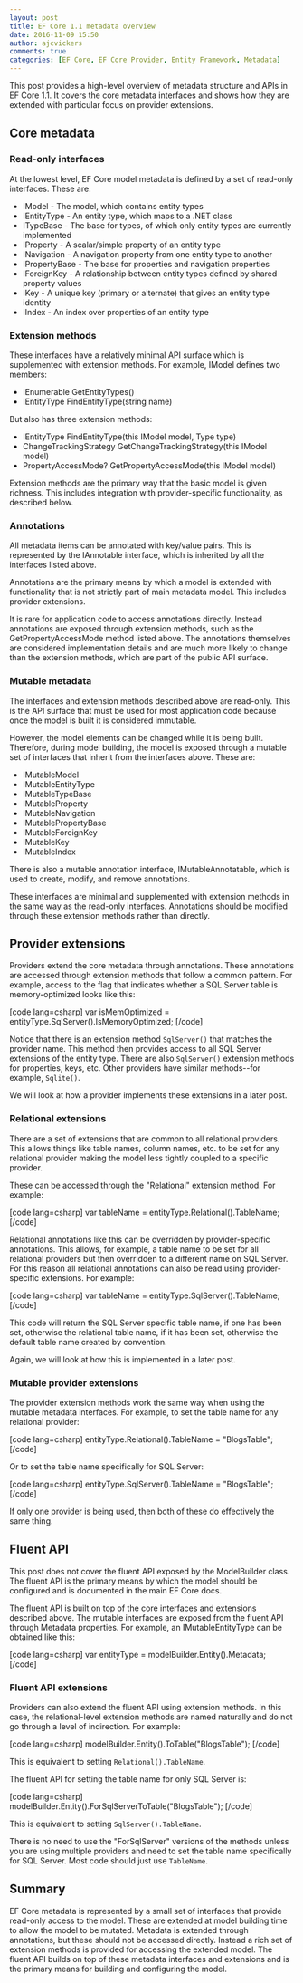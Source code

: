 ```yaml
---
layout: post
title: EF Core 1.1 metadata overview
date: 2016-11-09 15:50
author: ajcvickers
comments: true
categories: [EF Core, EF Core Provider, Entity Framework, Metadata]
---
```

This post provides a high-level overview of metadata structure and APIs in EF Core 1.1. It covers the core metadata interfaces and shows how they are extended with particular focus on provider extensions.



<h2>Core metadata</h2>

<h3>Read-only interfaces</h3>

At the lowest level, EF Core model metadata is defined by a set of read-only interfaces. These are:

<ul>
<li>IModel - The model, which contains entity types</li>
<li>IEntityType - An entity type, which maps to a .NET class</li>
<li>ITypeBase - The base for types, of which only entity types are currently implemented</li>
<li>IProperty - A scalar/simple property of an entity type</li>
<li>INavigation - A navigation property from one entity type to another</li>
<li>IPropertyBase - The base for properties and navigation properties</li>
<li>IForeignKey - A relationship between entity types defined by shared property values</li>
<li>IKey - A unique key (primary or alternate) that gives an entity type identity</li>
<li>IIndex - An index over properties of an entity type</li>
</ul>

<h3>Extension methods</h3>

These interfaces have a relatively minimal API surface which is supplemented with extension methods. For example, IModel defines two members:

<ul>
<li>IEnumerable<IEntityType> GetEntityTypes()</li>
<li>IEntityType FindEntityType(string name)</li>
</ul>

But also has three extension methods:

<ul>
<li>IEntityType FindEntityType(this IModel model, Type type)</li>
<li>ChangeTrackingStrategy GetChangeTrackingStrategy(this IModel model)</li>
<li>PropertyAccessMode? GetPropertyAccessMode(this IModel model)</li>
</ul>

Extension methods are the primary way that the basic model is given richness. This includes integration with provider-specific functionality, as described below.

<h3>Annotations</h3>

All metadata items can be annotated with key/value pairs. This is represented by the IAnnotable interface, which is inherited by all the interfaces listed above.

Annotations are the primary means by which a model is extended with functionality that is not strictly part of main metadata model. This includes provider extensions.

It is rare for application code to access annotations directly. Instead annotations are exposed through extension methods, such as the GetPropertyAccessMode method listed above. The annotations themselves are considered implementation details and are much more likely to change than the extension methods, which are part of the public API surface.

<h3>Mutable metadata</h3>

The interfaces and extension methods described above are read-only. This is the API surface that must be used for most application code because once the model is built it is considered immutable.

However, the model elements can be changed while it is being built. Therefore, during model building, the model is exposed through a mutable set of interfaces that inherit from the interfaces above. These are:

<ul>
<li>IMutableModel</li>
<li>IMutableEntityType</li>
<li>IMutableTypeBase</li>
<li>IMutableProperty</li>
<li>IMutableNavigation</li>
<li>IMutablePropertyBase</li>
<li>IMutableForeignKey</li>
<li>IMutableKey</li>
<li>IMutableIndex</li>
</ul>

There is also a mutable annotation interface, IMutableAnnotatable, which is used to create, modify, and remove annotations.

These interfaces are minimal and supplemented with extension methods in the same way as the read-only interfaces. Annotations should be modified through these extension methods rather than directly.

<h2>Provider extensions</h2>

Providers extend the core metadata through annotations. These annotations are accessed through extension methods that follow a common pattern. For example, access to the flag that indicates whether a SQL Server table is memory-optimized looks like this:

[code lang=csharp]
var isMemOptimized = entityType.SqlServer().IsMemoryOptimized;
[/code]

Notice that there is an extension method <code>SqlServer()</code> that matches the provider name. This method then provides access to all SQL Server extensions of the entity type. There are also <code>SqlServer()</code> extension methods for properties, keys, etc. Other providers have similar methods--for example, <code>Sqlite()</code>.

We will look at how a provider implements these extensions in a later post.

<h3>Relational extensions</h3>

There are a set of extensions that are common to all relational providers. This allows things like table names, column names, etc. to be set for any relational provider making the model less tightly coupled to a specific provider.

These can be accessed through the "Relational" extension method. For example:

[code lang=csharp]
var tableName = entityType.Relational().TableName;
[/code]

Relational annotations like this can be overridden by provider-specific annotations. This allows, for example, a table name to be set for all relational providers but then overridden to a different name on SQL Server. For this reason all relational annotations can also be read using provider-specific extensions. For example:

[code lang=csharp]
var tableName = entityType.SqlServer().TableName;
[/code]

This code will return the SQL Server specific table name, if one has been set, otherwise the relational table name, if it has been set, otherwise the default table name created by convention.

Again, we will look at how this is implemented in a later post.

<h3>Mutable provider extensions</h3>

The provider extension methods work the same way when using the mutable metadata interfaces. For example, to set the table name for any relational provider:

[code lang=csharp]
entityType.Relational().TableName = "BlogsTable";
[/code]

Or to set the table name specifically for SQL Server:

[code lang=csharp]
entityType.SqlServer().TableName = "BlogsTable";
[/code]

If only one provider is being used, then both of these do effectively the same thing.

<h2>Fluent API</h2>

This post does not cover the fluent API exposed by the ModelBuilder class. The fluent API is the primary means by which the model should be configured and is documented in the main EF Core docs.

The fluent API is built on top of the core interfaces and extensions described above. The mutable interfaces are exposed from the fluent API through Metadata properties. For example, an IMutableEntityType can be obtained like this:

[code lang=csharp]
var entityType = modelBuilder.Entity<Blog>().Metadata;
[/code]

<h3>Fluent API extensions</h3>

Providers can also extend the fluent API using extension methods. In this case, the relational-level extension methods are named naturally and do not go through a level of indirection. For example:

[code lang=csharp]
modelBuilder.Entity<Blog>().ToTable("BlogsTable");
[/code]

This is equivalent to setting <code>Relational().TableName</code>.

The fluent API for setting the table name for only SQL Server is:

[code lang=csharp]
modelBuilder.Entity<Blog>().ForSqlServerToTable("BlogsTable");
[/code]

This is equivalent to setting <code>SqlServer().TableName</code>.

There is no need to use the "ForSqlServer" versions of the methods unless you are using multiple providers and need to set the table name specifically for SQL Server. Most code should just use <code>TableName</code>.

<h2>Summary</h2>

EF Core metadata is represented by a small set of interfaces that provide read-only access to the model. These are extended at model building time to allow the model to be mutated. Metadata is extended through annotations, but these should not be accessed directly. Instead a rich set of extension methods is provided for accessing the extended model. The fluent API builds on top of these metadata interfaces and extensions and is the primary means for building and configuring the model.
